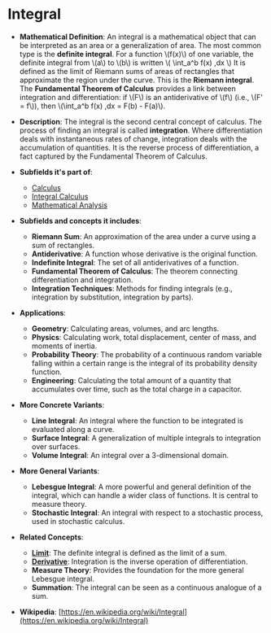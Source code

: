 # Integral

- **Mathematical Definition**: An integral is a mathematical object that can be interpreted as an area or a generalization of area. The most common type is the **definite integral**. For a function \\(f(x)\\) of one variable, the definite integral from \\(a\\) to \\(b\\) is written
  \\( \int_a^b f(x) \,dx \\)
  It is defined as the limit of Riemann sums of areas of rectangles that approximate the region under the curve. This is the **Riemann integral**. The **Fundamental Theorem of Calculus** provides a link between integration and differentiation: if \\(F\\) is an antiderivative of \\(f\\) (i.e., \\(F' = f\\)), then \\(\int_a^b f(x) \,dx = F(b) - F(a)\\).

- **Description**: The integral is the second central concept of calculus. The process of finding an integral is called **integration**. Where differentiation deals with instantaneous rates of change, integration deals with the accumulation of quantities. It is the reverse process of differentiation, a fact captured by the Fundamental Theorem of Calculus.

- **Subfields it's part of**:
    - [Calculus](https://en.wikipedia.org/wiki/Calculus)
    - [Integral Calculus](https://en.wikipedia.org/wiki/Integral_calculus)
    - [Mathematical Analysis](https://en.wikipedia.org/wiki/Mathematical_analysis)

- **Subfields and concepts it includes**:
    - **Riemann Sum**: An approximation of the area under a curve using a sum of rectangles.
    - **Antiderivative**: A function whose derivative is the original function.
    - **Indefinite Integral**: The set of all antiderivatives of a function.
    - **Fundamental Theorem of Calculus**: The theorem connecting differentiation and integration.
    - **Integration Techniques**: Methods for finding integrals (e.g., integration by substitution, integration by parts).

- **Applications**:
    - **Geometry**: Calculating areas, volumes, and arc lengths.
    - **Physics**: Calculating work, total displacement, center of mass, and moments of inertia.
    - **Probability Theory**: The probability of a continuous random variable falling within a certain range is the integral of its probability density function.
    - **Engineering**: Calculating the total amount of a quantity that accumulates over time, such as the total charge in a capacitor.

- **More Concrete Variants**:
    - **Line Integral**: An integral where the function to be integrated is evaluated along a curve.
    - **Surface Integral**: A generalization of multiple integrals to integration over surfaces.
    - **Volume Integral**: An integral over a 3-dimensional domain.

- **More General Variants**:
    - **Lebesgue Integral**: A more powerful and general definition of the integral, which can handle a wider class of functions. It is central to measure theory.
    - **Stochastic Integral**: An integral with respect to a stochastic process, used in stochastic calculus.

- **Related Concepts**:
    - **[Limit](./limit.md)**: The definite integral is defined as the limit of a sum.
    - **[Derivative](./derivative.md)**: Integration is the inverse operation of differentiation.
    - **Measure Theory**: Provides the foundation for the more general Lebesgue integral.
    - **Summation**: The integral can be seen as a continuous analogue of a sum.

- **Wikipedia**: [https://en.wikipedia.org/wiki/Integral](https://en.wikipedia.org/wiki/Integral)
